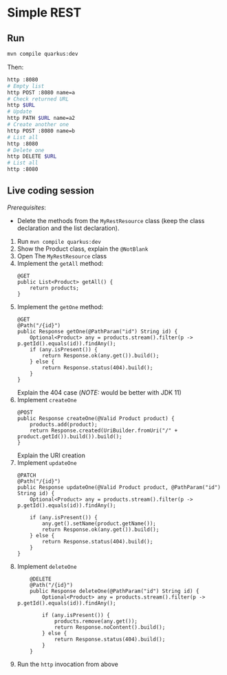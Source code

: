 # Simple REST

## Run

```bash
mvn compile quarkus:dev
```

Then:

```bash
http :8080
# Empty list
http POST :8080 name=a
# Check returned URL
http $URL
# Update
http PATH $URL name=a2
# Create another one
http POST :8080 name=b
# List all
http :8080
# Delete one
http DELETE $URL
# List all
http :8080
```

## Live coding session

_Prerequisites_:

* Delete the methods from the `MyRestResource` class (keep the class declaration and the list declaration).

1. Run `mvn compile quarkus:dev` 
1. Show the Product class, explain the `@NotBlank`
1. Open The `MyRestResource` class
1. Implement the `getAll` method:
    ```
    @GET
    public List<Product> getAll() {
        return products;
    }
    ```
1. Implement the `getOne` method:
    ```
    @GET
    @Path("/{id}")
    public Response getOne(@PathParam("id") String id) {
        Optional<Product> any = products.stream().filter(p -> p.getId().equals(id)).findAny();
        if (any.isPresent()) {
            return Response.ok(any.get()).build();
        } else {
            return Response.status(404).build();
        }
    }
    ```
    Explain the 404 case
    (_NOTE:_ would be better with JDK 11)
1. Implement `createOne`
    ```
    @POST
    public Response createOne(@Valid Product product) {
        products.add(product);
        return Response.created(UriBuilder.fromUri("/" + product.getId()).build()).build();
    }
    ```
    Explain the URI creation
1. Implement `updateOne`    
    ```
    @PATCH
    @Path("/{id}")
    public Response updateOne(@Valid Product product, @PathParam("id") String id) {
        Optional<Product> any = products.stream().filter(p -> p.getId().equals(id)).findAny();

        if (any.isPresent()) {
            any.get().setName(product.getName());
            return Response.ok(any.get()).build();
        } else {
            return Response.status(404).build();
        }
    }
    ```
1. Implement `deleteOne`
    ```
        @DELETE
        @Path("/{id}")
        public Response deleteOne(@PathParam("id") String id) {
            Optional<Product> any = products.stream().filter(p -> p.getId().equals(id)).findAny();
    
            if (any.isPresent()) {
                products.remove(any.get());
                return Response.noContent().build();
            } else {
                return Response.status(404).build();
            }
        }
    ```        
1. Run the `http` invocation from above
        